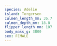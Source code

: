 ```yaml
---
species: Adelie
island: Torgersen
culmen_length_mm: 36.7
culmen_depth_mm: 18.8
flipper_length_mm: 187
body_mass_g: 3800
sex: FEMALE
---
```

